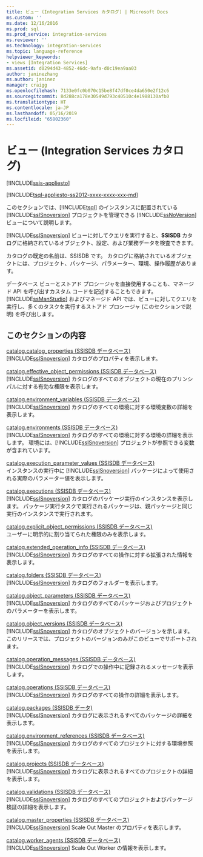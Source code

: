 ```yaml
---
title: ビュー (Integration Services カタログ) | Microsoft Docs
ms.custom: ''
ms.date: 12/16/2016
ms.prod: sql
ms.prod_service: integration-services
ms.reviewer: ''
ms.technology: integration-services
ms.topic: language-reference
helpviewer_keywords:
- views [Integration Services]
ms.assetid: d0294d43-4852-46dc-9afa-d0c19ea9aa03
author: janinezhang
ms.author: janinez
manager: craigg
ms.openlocfilehash: 7133e0fc0b070c15be8f47df0ce4da650e2f12c6
ms.sourcegitcommit: 8d288ca178e30549d793c40510c4e1988130afb0
ms.translationtype: HT
ms.contentlocale: ja-JP
ms.lasthandoff: 05/16/2019
ms.locfileid: "65802360"
---
```

# <a name="views-integration-services-catalog"></a>ビュー (Integration Services カタログ)

[!INCLUDE[ssis-appliesto](../../includes/ssis-appliesto-ssvrpluslinux-asdb-asdw-xxx.md)]


[!INCLUDE[tsql-appliesto-ss2012-xxxx-xxxx-xxx-md](../../includes/tsql-appliesto-ss2012-xxxx-xxxx-xxx-md.md)]

  このセクションでは、[!INCLUDE[tsql](../../includes/tsql-md.md)] のインスタンスに配置されている [!INCLUDE[ssISnoversion](../../includes/ssisnoversion-md.md)] プロジェクトを管理できる [!INCLUDE[ssNoVersion](../../includes/ssnoversion-md.md)] ビューについて説明します。  
  
 [!INCLUDE[ssISnoversion](../../includes/ssisnoversion-md.md)] ビューに対してクエリを実行すると、**SSISDB** カタログに格納されているオブジェクト、設定、および業務データを検査できます。  
  
 カタログの既定の名前は、SSISDB です。 カタログに格納されているオブジェクトには、プロジェクト、パッケージ、パラメーター、環境、操作履歴があります。  
  
 データベース ビューとストアド プロシージャを直接使用することも、マネージド API を呼び出すカスタム コードを記述することもできます。 [!INCLUDE[ssManStudio](../../includes/ssmanstudio-md.md)] およびマネージド API では、ビューに対してクエリを実行し、多くのタスクを実行するストアド プロシージャ (このセクションで説明) を呼び出します。  
  
## <a name="in-this-section"></a>このセクションの内容  
 [catalog.catalog_properties &#40;SSISDB データベース&#41;](../../integration-services/system-views/catalog-catalog-properties-ssisdb-database.md)  
 [!INCLUDE[ssISnoversion](../../includes/ssisnoversion-md.md)] カタログのプロパティを表示します。  
  
 [catalog.effective_object_permissions &#40;SSISDB データベース&#41;](../../integration-services/system-views/catalog-effective-object-permissions-ssisdb-database.md)  
 [!INCLUDE[ssISnoversion](../../includes/ssisnoversion-md.md)] カタログのすべてのオブジェクトの現在のプリンシパルに対する有効な権限を表示します。  
  
 [catalog.environment_variables &#40;SSISDB データベース&#41;](../../integration-services/system-views/catalog-environment-variables-ssisdb-database.md)  
 [!INCLUDE[ssISnoversion](../../includes/ssisnoversion-md.md)] カタログのすべての環境に対する環境変数の詳細を表示します。  
  
 [catalog.environments &#40;SSISDB データベース&#41;](../../integration-services/system-views/catalog-environments-ssisdb-database.md)  
 [!INCLUDE[ssISnoversion](../../includes/ssisnoversion-md.md)] カタログのすべての環境に対する環境の詳細を表示します。 環境には、[!INCLUDE[ssISnoversion](../../includes/ssisnoversion-md.md)] プロジェクトが参照できる変数が含まれています。  
  
 [catalog.execution_parameter_values &#40;SSISDB データベース&#41;](../../integration-services/system-views/catalog-execution-parameter-values-ssisdb-database.md)  
 インスタンスの実行中に [!INCLUDE[ssISnoversion](../../includes/ssisnoversion-md.md)] パッケージによって使用される実際のパラメーター値を表示します。  
  
 [catalog.executions &#40;SSISDB データベース&#41;](../../integration-services/system-views/catalog-executions-ssisdb-database.md)  
 [!INCLUDE[ssISnoversion](../../includes/ssisnoversion-md.md)] カタログのパッケージ実行のインスタンスを表示します。 パッケージ実行タスクで実行されるパッケージは、親パッケージと同じ実行のインスタンスで実行されます。  
  
 [catalog.explicit_object_permissions &#40;SSISDB データベース&#41;](../../integration-services/system-views/catalog-explicit-object-permissions-ssisdb-database.md)  
 ユーザーに明示的に割り当てられた権限のみを表示します。  
  
 [catalog.extended_operation_info &#40;SSISDB データベース&#41;](../../integration-services/system-views/catalog-extended-operation-info-ssisdb-database.md)  
 [!INCLUDE[ssISnoversion](../../includes/ssisnoversion-md.md)] カタログのすべての操作に対する拡張された情報を表示します。  
  
 [catalog.folders &#40;SSISDB データベース&#41;](../../integration-services/system-views/catalog-folders-ssisdb-database.md)  
 [!INCLUDE[ssISnoversion](../../includes/ssisnoversion-md.md)] カタログのフォルダーを表示します。  
  
 [catalog.object_parameters &#40;SSISDB データベース&#41;](../../integration-services/system-views/catalog-object-parameters-ssisdb-database.md)  
 [!INCLUDE[ssISnoversion](../../includes/ssisnoversion-md.md)] カタログのすべてのパッケージおよびプロジェクトのパラメーターを表示します。  
  
 [catalog.object_versions &#40;SSISDB データベース&#41;](../../integration-services/system-views/catalog-object-versions-ssisdb-database.md)  
 [!INCLUDE[ssISnoversion](../../includes/ssisnoversion-md.md)] カタログのオブジェクトのバージョンを示します。 このリリースでは、プロジェクトのバージョンのみがこのビューでサポートされます。  
  
 [catalog.operation_messages &#40;SSISDB データベース&#41;](../../integration-services/system-views/catalog-operation-messages-ssisdb-database.md)  
 [!INCLUDE[ssISnoversion](../../includes/ssisnoversion-md.md)] カタログでの操作中に記録されるメッセージを表示します。  
  
 [catalog.operations &#40;SSISDB データベース&#41;](../../integration-services/system-views/catalog-operations-ssisdb-database.md)  
 [!INCLUDE[ssISnoversion](../../includes/ssisnoversion-md.md)] カタログのすべての操作の詳細を表示します。  
  
 [catalog.packages &#40;SSISDB データ&#41;](../../integration-services/system-views/catalog-packages-ssisdb-database.md)  
 [!INCLUDE[ssISnoversion](../../includes/ssisnoversion-md.md)] カタログに表示されるすべてのパッケージの詳細を表示します。  
  
 [catalog.environment_references &#40;SSISDB データベース&#41;](../../integration-services/system-views/catalog-environment-references-ssisdb-database.md)  
 [!INCLUDE[ssISnoversion](../../includes/ssisnoversion-md.md)] カタログのすべてのプロジェクトに対する環境参照を表示します。  
  
 [catalog.projects &#40;SSISDB データベース&#41;](../../integration-services/system-views/catalog-projects-ssisdb-database.md)  
 [!INCLUDE[ssISnoversion](../../includes/ssisnoversion-md.md)] カタログに表示されるすべてのプロジェクトの詳細を表示します。  
  
 [catalog.validations &#40;SSISDB データベース&#41;](../../integration-services/system-views/catalog-validations-ssisdb-database.md)  
 [!INCLUDE[ssISnoversion](../../includes/ssisnoversion-md.md)] カタログのすべてのプロジェクトおよびパッケージ検証の詳細を表示します。  
  
[catalog.master_properties &#40;SSISDB データベース&#41;](../../integration-services/system-views/catalog-master-properties-ssisdb-database.md)  
[!INCLUDE[ssISnoversion](../../includes/ssisnoversion-md.md)] Scale Out Master のプロパティを表示します。

[catalog.worker_agents &#40;SSISDB データベース&#41;](../../integration-services/system-views/catalog-worker-agents-ssisdb-database.md)  
[!INCLUDE[ssISnoversion](../../includes/ssisnoversion-md.md)] Scale Out Worker の情報を表示します。  
